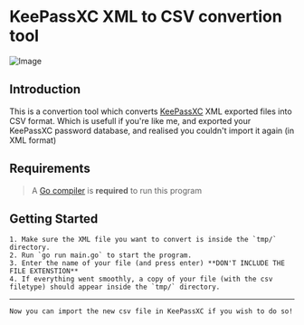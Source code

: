 # KeePassXC XML to CSV convertion tool

![Image](https://keepassxc.org/assets/img/keepassxc.svg)

## Introduction

This is a convertion tool which converts [KeePassXC](https://keepassxc.org/) XML exported files into CSV format.
Which is usefull if you're like me, and exported your KeePassXC password database, and realised you couldn't import it again (in XML format)

## Requirements

> A [Go compiler](https://go.dev/dl/) is **required** to run this program

## Getting Started
    1. Make sure the XML file you want to convert is inside the `tmp/` directory.
    2. Run `go run main.go` to start the program.
    3. Enter the name of your file (and press enter) **DON'T INCLUDE THE FILE EXTENSTION**
    4. If everything went smoothly, a copy of your file (with the csv filetype) should appear inside the `tmp/` directory.

---

    Now you can import the new csv file in KeePassXC if you wish to do so!
